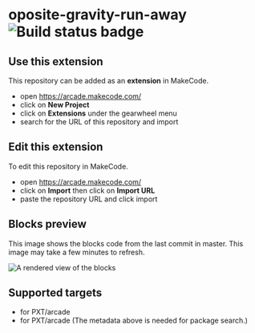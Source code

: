# oposite-gravity-run-away ![Build status badge](https://github.com/rotoslinger/oposite-gravity-run-away/workflows/MakeCode/badge.svg)



## Use this extension

This repository can be added as an **extension** in MakeCode.

* open https://arcade.makecode.com/
* click on **New Project**
* click on **Extensions** under the gearwheel menu
* search for the URL of this repository and import

## Edit this extension

To edit this repository in MakeCode.

* open https://arcade.makecode.com/
* click on **Import** then click on **Import URL**
* paste the repository URL and click import

## Blocks preview

This image shows the blocks code from the last commit in master.
This image may take a few minutes to refresh.

![A rendered view of the blocks](https://github.com/rotoslinger/oposite-gravity-run-away/raw/master/.makecode/blocks.png)

## Supported targets

* for PXT/arcade
* for PXT/arcade
(The metadata above is needed for package search.)

